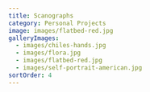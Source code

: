 ```yaml
---
title: Scanographs
category: Personal Projects
image: images/flatbed-red.jpg
galleryImages:
  - images/chiles-hands.jpg
  - images/flora.jpg
  - images/flatbed-red.jpg
  - images/self-portrait-american.jpg
sortOrder: 4
---
```

